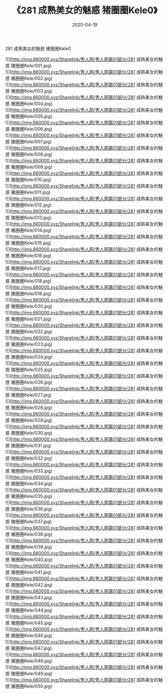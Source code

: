 ﻿---
layout: post
title:  《281 成熟美女的魅惑 猪圈圈Kele0》
date:   2020-04-19
img: http://img.660000.xyz/Sharelink/秀人网/秀人网第01部分/281 成熟美女的魅惑 猪圈圈Kele0/000.jpg
categories: [美女, 清纯, 唯美]
---

281 成熟美女的魅惑 猪圈圈Kele0

  ![](http://img.660000.xyz/Sharelink/秀人网/秀人网第01部分/281 成熟美女的魅惑 猪圈圈Kele/001.jpg) <br> ![](http://img.660000.xyz/Sharelink/秀人网/秀人网第01部分/281 成熟美女的魅惑 猪圈圈Kele/002.jpg) <br> ![](http://img.660000.xyz/Sharelink/秀人网/秀人网第01部分/281 成熟美女的魅惑 猪圈圈Kele/003.jpg) <br> ![](http://img.660000.xyz/Sharelink/秀人网/秀人网第01部分/281 成熟美女的魅惑 猪圈圈Kele/004.jpg) <br> ![](http://img.660000.xyz/Sharelink/秀人网/秀人网第01部分/281 成熟美女的魅惑 猪圈圈Kele/005.jpg) <br> ![](http://img.660000.xyz/Sharelink/秀人网/秀人网第01部分/281 成熟美女的魅惑 猪圈圈Kele/006.jpg) <br> ![](http://img.660000.xyz/Sharelink/秀人网/秀人网第01部分/281 成熟美女的魅惑 猪圈圈Kele/007.jpg) <br> ![](http://img.660000.xyz/Sharelink/秀人网/秀人网第01部分/281 成熟美女的魅惑 猪圈圈Kele/008.jpg) <br> ![](http://img.660000.xyz/Sharelink/秀人网/秀人网第01部分/281 成熟美女的魅惑 猪圈圈Kele/009.jpg) <br> ![](http://img.660000.xyz/Sharelink/秀人网/秀人网第01部分/281 成熟美女的魅惑 猪圈圈Kele/010.jpg) <br> ![](http://img.660000.xyz/Sharelink/秀人网/秀人网第01部分/281 成熟美女的魅惑 猪圈圈Kele/011.jpg) <br> ![](http://img.660000.xyz/Sharelink/秀人网/秀人网第01部分/281 成熟美女的魅惑 猪圈圈Kele/012.jpg) <br> ![](http://img.660000.xyz/Sharelink/秀人网/秀人网第01部分/281 成熟美女的魅惑 猪圈圈Kele/013.jpg) <br> ![](http://img.660000.xyz/Sharelink/秀人网/秀人网第01部分/281 成熟美女的魅惑 猪圈圈Kele/014.jpg) <br> ![](http://img.660000.xyz/Sharelink/秀人网/秀人网第01部分/281 成熟美女的魅惑 猪圈圈Kele/015.jpg) <br> ![](http://img.660000.xyz/Sharelink/秀人网/秀人网第01部分/281 成熟美女的魅惑 猪圈圈Kele/016.jpg) <br> ![](http://img.660000.xyz/Sharelink/秀人网/秀人网第01部分/281 成熟美女的魅惑 猪圈圈Kele/017.jpg) <br> ![](http://img.660000.xyz/Sharelink/秀人网/秀人网第01部分/281 成熟美女的魅惑 猪圈圈Kele/018.jpg) <br> ![](http://img.660000.xyz/Sharelink/秀人网/秀人网第01部分/281 成熟美女的魅惑 猪圈圈Kele/019.jpg) <br> ![](http://img.660000.xyz/Sharelink/秀人网/秀人网第01部分/281 成熟美女的魅惑 猪圈圈Kele/020.jpg) <br> ![](http://img.660000.xyz/Sharelink/秀人网/秀人网第01部分/281 成熟美女的魅惑 猪圈圈Kele/021.jpg) <br> ![](http://img.660000.xyz/Sharelink/秀人网/秀人网第01部分/281 成熟美女的魅惑 猪圈圈Kele/022.jpg) <br> ![](http://img.660000.xyz/Sharelink/秀人网/秀人网第01部分/281 成熟美女的魅惑 猪圈圈Kele/023.jpg) <br> ![](http://img.660000.xyz/Sharelink/秀人网/秀人网第01部分/281 成熟美女的魅惑 猪圈圈Kele/024.jpg) <br> ![](http://img.660000.xyz/Sharelink/秀人网/秀人网第01部分/281 成熟美女的魅惑 猪圈圈Kele/025.jpg) <br> ![](http://img.660000.xyz/Sharelink/秀人网/秀人网第01部分/281 成熟美女的魅惑 猪圈圈Kele/026.jpg) <br> ![](http://img.660000.xyz/Sharelink/秀人网/秀人网第01部分/281 成熟美女的魅惑 猪圈圈Kele/027.jpg) <br> ![](http://img.660000.xyz/Sharelink/秀人网/秀人网第01部分/281 成熟美女的魅惑 猪圈圈Kele/028.jpg) <br> ![](http://img.660000.xyz/Sharelink/秀人网/秀人网第01部分/281 成熟美女的魅惑 猪圈圈Kele/029.jpg) <br> ![](http://img.660000.xyz/Sharelink/秀人网/秀人网第01部分/281 成熟美女的魅惑 猪圈圈Kele/030.jpg) <br> ![](http://img.660000.xyz/Sharelink/秀人网/秀人网第01部分/281 成熟美女的魅惑 猪圈圈Kele/031.jpg) <br> ![](http://img.660000.xyz/Sharelink/秀人网/秀人网第01部分/281 成熟美女的魅惑 猪圈圈Kele/032.jpg) <br> ![](http://img.660000.xyz/Sharelink/秀人网/秀人网第01部分/281 成熟美女的魅惑 猪圈圈Kele/033.jpg) <br> ![](http://img.660000.xyz/Sharelink/秀人网/秀人网第01部分/281 成熟美女的魅惑 猪圈圈Kele/034.jpg) <br> ![](http://img.660000.xyz/Sharelink/秀人网/秀人网第01部分/281 成熟美女的魅惑 猪圈圈Kele/035.jpg) <br> ![](http://img.660000.xyz/Sharelink/秀人网/秀人网第01部分/281 成熟美女的魅惑 猪圈圈Kele/036.jpg) <br> ![](http://img.660000.xyz/Sharelink/秀人网/秀人网第01部分/281 成熟美女的魅惑 猪圈圈Kele/037.jpg) <br> ![](http://img.660000.xyz/Sharelink/秀人网/秀人网第01部分/281 成熟美女的魅惑 猪圈圈Kele/038.jpg) <br> ![](http://img.660000.xyz/Sharelink/秀人网/秀人网第01部分/281 成熟美女的魅惑 猪圈圈Kele/039.jpg) <br> ![](http://img.660000.xyz/Sharelink/秀人网/秀人网第01部分/281 成熟美女的魅惑 猪圈圈Kele/040.jpg) <br> ![](http://img.660000.xyz/Sharelink/秀人网/秀人网第01部分/281 成熟美女的魅惑 猪圈圈Kele/041.jpg) <br> ![](http://img.660000.xyz/Sharelink/秀人网/秀人网第01部分/281 成熟美女的魅惑 猪圈圈Kele/042.jpg) <br> ![](http://img.660000.xyz/Sharelink/秀人网/秀人网第01部分/281 成熟美女的魅惑 猪圈圈Kele/043.jpg) <br> ![](http://img.660000.xyz/Sharelink/秀人网/秀人网第01部分/281 成熟美女的魅惑 猪圈圈Kele/044.jpg) <br> ![](http://img.660000.xyz/Sharelink/秀人网/秀人网第01部分/281 成熟美女的魅惑 猪圈圈Kele/045.jpg) <br> ![](http://img.660000.xyz/Sharelink/秀人网/秀人网第01部分/281 成熟美女的魅惑 猪圈圈Kele/046.jpg) <br> ![](http://img.660000.xyz/Sharelink/秀人网/秀人网第01部分/281 成熟美女的魅惑 猪圈圈Kele/047.jpg) <br> ![](http://img.660000.xyz/Sharelink/秀人网/秀人网第01部分/281 成熟美女的魅惑 猪圈圈Kele/048.jpg) <br> ![](http://img.660000.xyz/Sharelink/秀人网/秀人网第01部分/281 成熟美女的魅惑 猪圈圈Kele/049.jpg) <br> ![](http://img.660000.xyz/Sharelink/秀人网/秀人网第01部分/281 成熟美女的魅惑 猪圈圈Kele/050.jpg) <br>